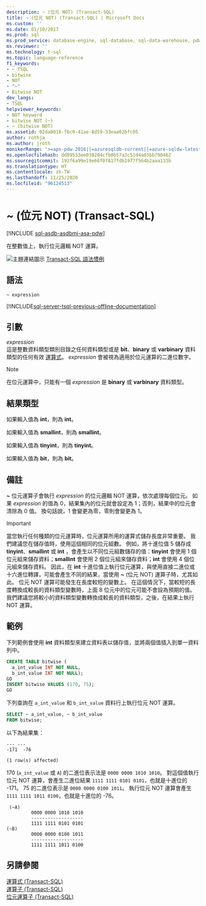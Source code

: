 ```yaml
---
description: ~ (位元 NOT) (Transact-SQL)
title: ~ (位元 NOT) (Transact-SQL) | Microsoft Docs
ms.custom: ''
ms.date: 01/10/2017
ms.prod: sql
ms.prod_service: database-engine, sql-database, sql-data-warehouse, pdw
ms.reviewer: ''
ms.technology: t-sql
ms.topic: language-reference
f1_keywords:
- ~_TSQL
- bitwise
- NOT
- "~"
- Bitwise NOT
dev_langs:
- TSQL
helpviewer_keywords:
- NOT keyword
- bitwise NOT (~)
- ~ (bitwise NOT)
ms.assetid: 02da8016-f6c0-41ae-8d59-33eaa02bfc95
author: rothja
ms.author: jroth
monikerRange: '>=aps-pdw-2016||=azuresqldb-current||=azure-sqldw-latest||>=sql-server-2016||=sqlallproducts-allversions||>=sql-server-linux-2017||=azuresqldb-mi-current'
ms.openlocfilehash: dd89533ee030204cfb0b57a3c51d4a03bb790462
ms.sourcegitcommit: 192f6a99e19e66f0f817fdb1977f564b2aaa133b
ms.translationtype: HT
ms.contentlocale: zh-TW
ms.lasthandoff: 11/25/2020
ms.locfileid: "96124513"
---
```

# <a name="-bitwise-not-transact-sql"></a>~ (位元 NOT) (Transact-SQL)
[!INCLUDE [sql-asdb-asdbmi-asa-pdw](../../includes/applies-to-version/sql-asdb-asdbmi-asa-pdw.md)]

  在整數值上，執行位元邏輯 NOT 運算。  
  
 ![主題連結圖示](../../database-engine/configure-windows/media/topic-link.gif "主題連結圖示") [Transact-SQL 語法慣例](../../t-sql/language-elements/transact-sql-syntax-conventions-transact-sql.md)  
  
## <a name="syntax"></a>語法  
  
```syntaxsql  
~ expression  
```  
  
[!INCLUDE[sql-server-tsql-previous-offline-documentation](../../includes/sql-server-tsql-previous-offline-documentation.md)]

## <a name="arguments"></a>引數
 *expression*  
 這是整數資料類型類別目錄之任何資料類型或是 **bit**、**binary** 或 **varbinary** 資料類型的任何有效 [運算式](../../t-sql/language-elements/expressions-transact-sql.md)。 *expression* 會被視為適用於位元運算的二進位數字。  
  
> [!NOTE]  
>  在位元運算中，只能有一個 *expression* 是 **binary** 或 **varbinary** 資料類型。  
  
## <a name="result-types"></a>結果類型  
 如果輸入值為 **int**，則為 **int**。  
  
 如果輸入值為 **smallint**，則為 **smallint**。  
  
 如果輸入值為 **tinyint**，則為 **tinyint**。  
  
 如果輸入值為 **bit**，則為 **bit**。  
  
## <a name="remarks"></a>備註  
 **~** 位元運算子會執行 *expression* 的位元邏輯 NOT 運算，依次處理每個位元。 如果 *expression* 的值為 0，結果集內的位元就會設定為 1；否則，結果中的位元會清除為 0 值。 換句話說，1 會變更為零，零則會變更為 1。  
  
> [!IMPORTANT]  
>  當您執行任何種類的位元運算時，位元運算所用的運算式儲存長度非常重要。 我們建議您在儲存值時，使用這個相同的位元組數。 例如，將十進位值 5 儲存成 **tinyint**、**smallint** 或 **int** ，會產生以不同位元組數儲存的值：**tinyint** 會使用 1 個位元組來儲存資料；**smallint** 會使用 2 個位元組來儲存資料；**int** 會使用 4 個位元組來儲存資料。 因此，在 **int** 十進位值上執行位元運算，與使用直接二進位或十六進位轉譯，可能會產生不同的結果，當使用 **~** (位元 NOT) 運算子時，尤其如此。 位元 NOT 運算可能發生在長度較短的變數上。 在這個情況下，當較短的長度轉換成較長的資料類型變數時，上面 8 位元中的位元可能不會設為預期的值。 我們建議您將較小的資料類型變數轉換成較長的資料類型，之後，在結果上執行 NOT 運算。  
  
## <a name="examples"></a>範例  
 下列範例會使用 **int** 資料類型來建立資料表以儲存值，並將兩個值插入到單一資料列中。  
  
```sql  
CREATE TABLE bitwise (  
  a_int_value INT NOT NULL,  
  b_int_value INT NOT NULL); 
GO  
INSERT bitwise VALUES (170, 75);  
GO  
```  
  
 下列查詢在 `a_int_value` 和 `b_int_value` 資料行上執行位元 NOT 運算。  
  
```sql  
SELECT ~ a_int_value, ~ b_int_value  
FROM bitwise;  
```  
  
 以下為結果集：  
  
```  
--- ---   
-171  -76   
  
(1 row(s) affected)  
```  
  
 170 (`a_int_value` 或 `A`) 的二進位表示法是 `0000 0000 1010 1010`。 對這個值執行位元 NOT 運算，會產生二進位結果 `1111 1111 0101 0101`，也就是十進位的 -171。 75 的二進位表示是 `0000 0000 0100 1011`。 執行位元 NOT 運算會產生 `1111 1111 1011 0100`，也就是十進位的 -76。  
  
```  
 (~A)     
         0000 0000 1010 1010  
         -------------------  
         1111 1111 0101 0101  
(~B)     
         0000 0000 0100 1011  
         -------------------  
         1111 1111 1011 0100  
```  
  
 
## <a name="see-also"></a>另請參閱  
 [運算式 &#40;Transact-SQL&#41;](../../t-sql/language-elements/expressions-transact-sql.md)   
 [運算子 &#40;Transact-SQL&#41;](../../t-sql/language-elements/operators-transact-sql.md)   
 [位元運算子 &#40;Transact-SQL&#41;](../../t-sql/language-elements/bitwise-operators-transact-sql.md)  
  
  


